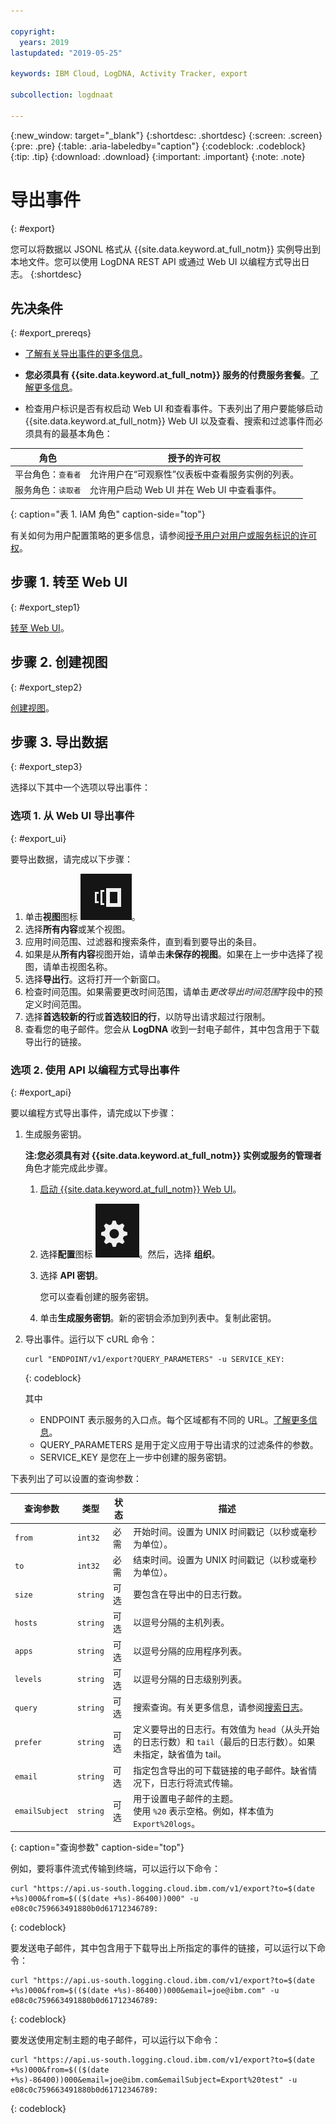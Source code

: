 ```yaml
---

copyright:
  years: 2019
lastupdated: "2019-05-25"

keywords: IBM Cloud, LogDNA, Activity Tracker, export

subcollection: logdnaat

---
```


{:new_window: target="_blank"}
{:shortdesc: .shortdesc}
{:screen: .screen}
{:pre: .pre}
{:table: .aria-labeledby="caption"}
{:codeblock: .codeblock}
{:tip: .tip}
{:download: .download}
{:important: .important}
{:note: .note}

 
# 导出事件
{: #export}

您可以将数据以 JSONL 格式从 {{site.data.keyword.at_full_notm}} 实例导出到本地文件。您可以使用 LogDNA REST API 或通过 Web UI 以编程方式导出日志。
{:shortdesc}


## 先决条件
{: #export_prereqs}

* [了解有关导出事件的更多信息](/docs/services/Activity-Tracker-with-LogDNA?topic=logdnaat-monitor_events#mon_export)。

* **您必须具有 {{site.data.keyword.at_full_notm}} 服务的付费服务套餐**。[了解更多信息](/docs/services/Activity-Tracker-with-LogDNA?topic=logdnaat-service_plan#service_plan)。 

* 检查用户标识是否有权启动 Web UI 和查看事件。下表列出了用户要能够启动 {{site.data.keyword.at_full_notm}} Web UI 以及查看、搜索和过滤事件而必须具有的最基本角色：

| 角色                      | 授予的许可权            |
|---------------------------|-------------------------------|  
| 平台角色：`查看者`     | 允许用户在“可观察性”仪表板中查看服务实例的列表。|
| 服务角色：`读取者`     | 允许用户启动 Web UI 并在 Web UI 中查看事件。|
{: caption="表 1. IAM 角色" caption-side="top"} 

有关如何为用户配置策略的更多信息，请参阅[授予用户对用户或服务标识的许可权](/docs/services/Activity-Tracker-with-LogDNA?topic=logdnaat-iam_view_events#iam_view_events)。


## 步骤 1. 转至 Web UI
{: #export_step1}

[转至 Web UI](/docs/services/Activity-Tracker-with-LogDNA?topic=logdnaat-launch#launch)。


## 步骤 2. 创建视图
{: #export_step2}

[创建视图](/docs/services/Activity-Tracker-with-LogDNA?topic=logdnaat-views)。


## 步骤 3. 导出数据
{: #export_step3}

选择以下其中一个选项以导出事件：

### 选项 1. 从 Web UI 导出事件
{: #export_ui}

要导出数据，请完成以下步骤：

1. 单击**视图**图标 ![“配置”图标](images/views.png)。
2. 选择**所有内容**或某个视图。
3. 应用时间范围、过滤器和搜索条件，直到看到要导出的条目。
4. 如果是从**所有内容**视图开始，请单击**未保存的视图**。如果在上一步中选择了视图，请单击视图名称。
5. 选择**导出行**。这将打开一个新窗口。
6. 检查时间范围。如果需要更改时间范围，请单击*更改导出时间范围*字段中的预定义时间范围。
7. 选择**首选较新的行**或**首选较旧的行**，以防导出请求超过行限制。
8. 查看您的电子邮件。您会从 **LogDNA** 收到一封电子邮件，其中包含用于下载导出行的链接。


### 选项 2. 使用 API 以编程方式导出事件
{: #export_api}

要以编程方式导出事件，请完成以下步骤：

1. 生成服务密钥。 

    **注:**您必须具有对 {{site.data.keyword.at_full_notm}} 实例或服务的**管理者**角色才能完成此步骤。

    1. [启动 {{site.data.keyword.at_full_notm}} Web UI](/docs/services/Activity-Tracker-with-LogDNA?topic=logdnaat-launch#launch_step2)。

    2. 选择**配置**图标 ![“配置”图标](images/admin.png)。然后，选择 **组织**。 

    3. 选择 **API 密钥**。

        您可以查看创建的服务密钥。 

    4. 单击**生成服务密钥**。新的密钥会添加到列表中。复制此密钥。

2. 导出事件。运行以下 cURL 命令：

    ```
    curl "ENDPOINT/v1/export?QUERY_PARAMETERS" -u SERVICE_KEY:
    ```
    {: codeblock}

    其中 

    * ENDPOINT 表示服务的入口点。每个区域都有不同的 URL。[了解更多信息](/docs/services/Activity-Tracker-with-LogDNA?topic=logdnaat-endpoints#endpoints)。
    * QUERY_PARAMETERS 是用于定义应用于导出请求的过滤条件的参数。
    * SERVICE_KEY 是您在上一步中创建的服务密钥。

下表列出了可以设置的查询参数：

| 查询参数 | 类型       | 状态     | 描述 |
|-----------|------------|------------|-------------|
| `from`      | `int32`      | 必需   | 开始时间。设置为 UNIX 时间戳记（以秒或毫秒为单位）。|
| `to`        | `int32`      | 必需   | 结束时间。设置为 UNIX 时间戳记（以秒或毫秒为单位）。|
| `size`      | `string`     | 可选   | 要包含在导出中的日志行数。| 
| `hosts`     | `string`     | 可选   | 以逗号分隔的主机列表。|
| `apps`      | `string`     | 可选   | 以逗号分隔的应用程序列表。|
| `levels`    | `string`     | 可选   | 以逗号分隔的日志级别列表。|
| `query`     | `string`     | 可选   | 搜索查询。有关更多信息，请参阅[搜索日志](/docs/services/Log-Analysis-with-LogDNA?topic=LogDNA-view_logs#view_logs_step6)。|
| `prefer`    | `string`     | 可选   | 定义要导出的日志行。有效值为 `head`（从头开始的日志行数）和 `tail`（最后的日志行数）。如果未指定，缺省值为 tail。|
| `email`     | `string`     | 可选   | 指定包含导出的可下载链接的电子邮件。缺省情况下，日志行将流式传输。|
| `emailSubject` | `string`     | 可选   | 用于设置电子邮件的主题。</br>使用 `%20` 表示空格。例如，样本值为 `Export%20logs`。|
{: caption="查询参数" caption-side="top"} 

例如，要将事件流式传输到终端，可以运行以下命令：

```
curl "https://api.us-south.logging.cloud.ibm.com/v1/export?to=$(date +%s)000&from=$(($(date +%s)-86400))000" -u e08c0c759663491880b0d61712346789:
```
{: codeblock}

要发送电子邮件，其中包含用于下载导出上所指定的事件的链接，可以运行以下命令：

```
curl "https://api.us-south.logging.cloud.ibm.com/v1/export?to=$(date +%s)000&from=$(($(date +%s)-86400))000&email=joe@ibm.com" -u e08c0c759663491880b0d61712346789:
```
{: codeblock}


要发送使用定制主题的电子邮件，可以运行以下命令：

```
curl "https://api.us-south.logging.cloud.ibm.com/v1/export?to=$(date +%s)000&from=$(($(date +%s)-86400))000&email=joe@ibm.com&emailSubject=Export%20test" -u e08c0c759663491880b0d61712346789:
```
{: codeblock}

